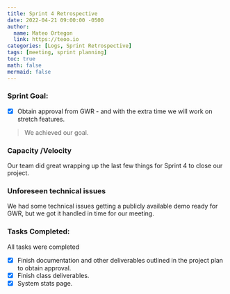 ```yaml
---
title: Sprint 4 Retrospective
date: 2022-04-21 09:00:00 -0500
author:
  name: Mateo Ortegon
  link: https://teoo.io
categories: [Logs, Sprint Retrospective]
tags: [meeting, sprint planning]
toc: true
math: false
mermaid: false
---
```

### Sprint Goal:
- [x] Obtain approval from GWR - and with the extra time we will work on stretch features.
> We achieved our goal.

### Capacity /Velocity
Our team did great wrapping up the last few things for Sprint 4 to close our project.

### Unforeseen technical issues
We had some technical issues getting a publicly available demo ready for GWR, but we got it handled in time for our meeting.
### Tasks Completed:
All tasks were completed
- [x] Finish documentation and other deliverables outlined in the project plan to obtain approval.
- [x] Finish class deliverables.
- [x] System stats page.

